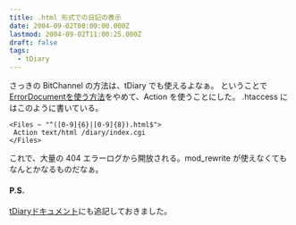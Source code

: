 ```yaml
---
title: .html 形式での日記の表示
date: 2004-09-02T00:00:00.000Z
lastmod: 2004-09-02T11:00:25.000Z
draft: false
tags:
  - tDiary
---
```


さっきの BitChannel の方法は、tDiary でも使えるよなぁ。 ということで[ErrorDocumentを使う方法](/posts/20040805/p01)をやめて、Action を使うことにした。 .htaccess にはこのように書いている。

```
<Files ~ "^([0-9]{6}|[0-9]{8}).html$">
 Action text/html /diary/index.cgi
</Files>
```

これで、大量の 404 エラーログから開放される。mod_rewrite が使えなくてもなんとかなるものだなぁ。

#### P.S.

[tDiaryドキュメント](http://docs.tdiary.org/ja/?html_anchor.rb)にも追記しておきました。
